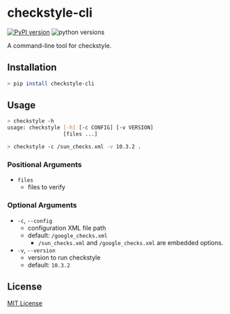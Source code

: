 checkstyle-cli
===

[![PyPI version](https://img.shields.io/pypi/v/checkstyle-cli?style=flat-square)](https://pypi.org/project/checkstyle-cli/)
![python versions](https://img.shields.io/pypi/pyversions/checkstyle-cli?style=flat-square)

A command-line tool for checkstyle.

Installation
---

```bash
> pip install checkstyle-cli
```

Usage
---

```bash
> checkstyle -h
usage: checkstyle [-h] [-c CONFIG] [-v VERSION]
                  [files ...]

> checkstyle -c /sun_checks.xml -v 10.3.2 .
```

### Positional Arguments

- `files`
  - files to verify 

### Optional Arguments

- `-c`, `--config`
  - configuration XML file path
  - default: `/google_checks.xml`
    - `/sun_checks.xml` and `/google_checks.xml` are embedded options.
- `-v`, `--version`
  - version to run checkstyle
  - default: `10.3.2`

License
---

[MIT License](https://github.com/junghoon-vans/checkstyle-cli/blob/main/LICENSE)